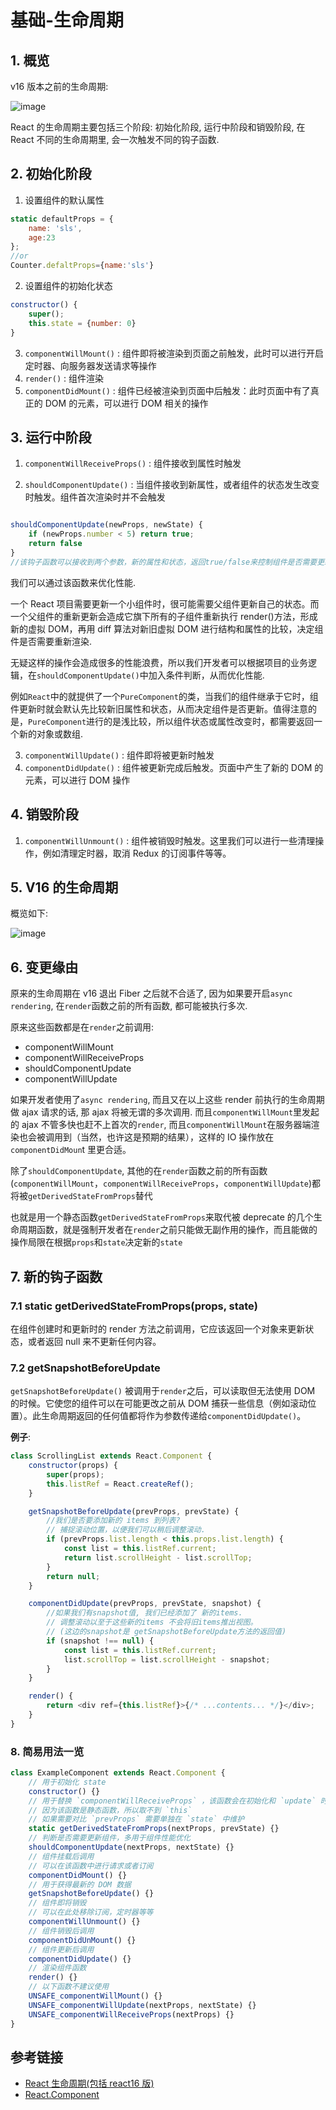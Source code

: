 # 基础-生命周期


## 1. 概览

v16 版本之前的生命周期:

![image](/assets/2021-3-10/46216126-7bc48e80-c371-11e8-86e3-2565fd251508.png)

React 的生命周期主要包括三个阶段: 初始化阶段, 运行中阶段和销毁阶段, 在 React 不同的生命周期里, 会一次触发不同的钩子函数.

## 2. 初始化阶段

1. 设置组件的默认属性

```js
static defaultProps = {
    name: 'sls',
    age:23
};
//or
Counter.defaltProps={name:'sls'}
```

2. 设置组件的初始化状态

```js
constructor() {
    super();
    this.state = {number: 0}
}
```

3. `componentWillMount()` : 组件即将被渲染到页面之前触发，此时可以进行开启定时器、向服务器发送请求等操作
4. `render()` : 组件渲染
5. `componentDidMount()` : 组件已经被渲染到页面中后触发：此时页面中有了真正的 DOM 的元素，可以进行 DOM 相关的操作

## 3. 运行中阶段

1. `componentWillReceiveProps()` : 组件接收到属性时触发

2. `shouldComponentUpdate()` : 当组件接收到新属性，或者组件的状态发生改变时触发。组件首次渲染时并不会触发

```js

shouldComponentUpdate(newProps, newState) {
    if (newProps.number < 5) return true;
    return false
}
//该钩子函数可以接收到两个参数，新的属性和状态，返回true/false来控制组件是否需要更新。
```

我们可以通过该函数来优化性能.

一个 React 项目需要更新一个小组件时，很可能需要父组件更新自己的状态。而一个父组件的重新更新会造成它旗下所有的子组件重新执行 render()方法，形成新的虚拟 DOM，再用 diff 算法对新旧虚拟 DOM 进行结构和属性的比较，决定组件是否需要重新渲染.

无疑这样的操作会造成很多的性能浪费，所以我们开发者可以根据项目的业务逻辑，在`shouldComponentUpdate()`中加入条件判断，从而优化性能.

例如`React`中的就提供了一个`PureComponent`的类，当我们的组件继承于它时，组件更新时就会默认先比较新旧属性和状态，从而决定组件是否更新。值得注意的是，`PureComponent`进行的是浅比较，所以组件状态或属性改变时，都需要返回一个新的对象或数组.

3. `componentWillUpdate()` : 组件即将被更新时触发
4. `componentDidUpdate()` : 组件被更新完成后触发。页面中产生了新的 DOM 的元素，可以进行 DOM 操作

## 4. 销毁阶段

1. `componentWillUnmount()` : 组件被销毁时触发。这里我们可以进行一些清理操作，例如清理定时器，取消 Redux 的订阅事件等等。

## 5. V16 的生命周期

概览如下:

![image](/assets/2021-3-10/46577397-7de5b780-ca19-11e8-82d4-f492d3c34edf.png)

## 6. 变更缘由

原来的生命周期在 v16 退出 Fiber 之后就不合适了, 因为如果要开启`async rendering`, 在`render`函数之前的所有函数, 都可能被执行多次.

原来这些函数都是在`render`之前调用:

-   componentWillMount
-   componentWillReceiveProps
-   shouldComponentUpdate
-   componentWillUpdate

如果开发者使用了`async rendering`, 而且又在以上这些 render 前执行的生命周期做 ajax 请求的话, 那 ajax 将被无谓的多次调用. 而且`componentWillMount`里发起的 ajax 不管多快也赶不上首次的`render`, 而且`componentWillMount`在服务器端渲染也会被调用到（当然，也许这是预期的结果），这样的 IO 操作放在`componentDidMoun`t 里更合适。

除了`shouldComponentUpdate`, 其他的在`render`函数之前的所有函数(`componentWillMount`，`componentWillReceiveProps`，`componentWillUpdate`)都将被`getDerivedStateFromProps`替代

也就是用一个静态函数`getDerivedStateFromProps`来取代被 deprecate 的几个生命周期函数，就是强制开发者在`render`之前只能做无副作用的操作，而且能做的操作局限在根据`props`和`state`决定新的`state`

## 7. 新的钩子函数

### 7.1 static getDerivedStateFromProps(props, state)

在组件创建时和更新时的 render 方法之前调用，它应该返回一个对象来更新状态，或者返回 null 来不更新任何内容。

### 7.2 getSnapshotBeforeUpdate

`getSnapshotBeforeUpdate()` 被调用于`render`之后，可以读取但无法使用 DOM 的时候。它使您的组件可以在可能更改之前从 DOM 捕获一些信息（例如滚动位置）。此生命周期返回的任何值都将作为参数传递给`componentDidUpdate()`。

**例子**:

```js
class ScrollingList extends React.Component {
    constructor(props) {
        super(props);
        this.listRef = React.createRef();
    }

    getSnapshotBeforeUpdate(prevProps, prevState) {
        //我们是否要添加新的 items 到列表?
        // 捕捉滚动位置，以便我们可以稍后调整滚动.
        if (prevProps.list.length < this.props.list.length) {
            const list = this.listRef.current;
            return list.scrollHeight - list.scrollTop;
        }
        return null;
    }

    componentDidUpdate(prevProps, prevState, snapshot) {
        //如果我们有snapshot值, 我们已经添加了 新的items.
        // 调整滚动以至于这些新的items 不会将旧items推出视图。
        // (这边的snapshot是 getSnapshotBeforeUpdate方法的返回值)
        if (snapshot !== null) {
            const list = this.listRef.current;
            list.scrollTop = list.scrollHeight - snapshot;
        }
    }

    render() {
        return <div ref={this.listRef}>{/* ...contents... */}</div>;
    }
}
```

### 8. 简易用法一览

```js
class ExampleComponent extends React.Component {
    // 用于初始化 state
    constructor() {}
    // 用于替换 `componentWillReceiveProps` ，该函数会在初始化和 `update` 时被调用
    // 因为该函数是静态函数，所以取不到 `this`
    // 如果需要对比 `prevProps` 需要单独在 `state` 中维护
    static getDerivedStateFromProps(nextProps, prevState) {}
    // 判断是否需要更新组件，多用于组件性能优化
    shouldComponentUpdate(nextProps, nextState) {}
    // 组件挂载后调用
    // 可以在该函数中进行请求或者订阅
    componentDidMount() {}
    // 用于获得最新的 DOM 数据
    getSnapshotBeforeUpdate() {}
    // 组件即将销毁
    // 可以在此处移除订阅，定时器等等
    componentWillUnmount() {}
    // 组件销毁后调用
    componentDidUnMount() {}
    // 组件更新后调用
    componentDidUpdate() {}
    // 渲染组件函数
    render() {}
    // 以下函数不建议使用
    UNSAFE_componentWillMount() {}
    UNSAFE_componentWillUpdate(nextProps, nextState) {}
    UNSAFE_componentWillReceiveProps(nextProps) {}
}
```

## 参考链接

-   [React 生命周期(包括 react16 版)](https://github.com/aermin/blog/issues/55)
-   [React.Component](https://react.docschina.org/docs/react-component.html)
